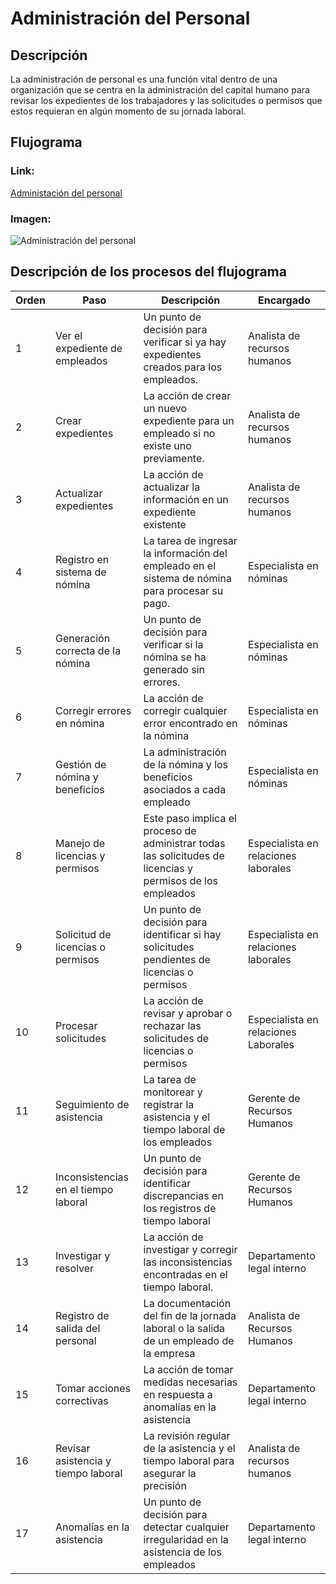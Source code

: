 # Administración del Personal
## Descripción
La administración de personal es una función vital dentro de una organización que se centra en la administración del capital humano para revisar los expedientes de los trabajadores y las solicitudes o permisos que estos requieran en algún momento de su jornada laboral.
## Flujograma
### Link: 
[Administación del personal](https://lucid.app/lucidchart/d933f78a-25e9-44ef-8a27-9d6dddb523c0/edit?beaconFlowId=54375012260CBC41&invitationId=inv_ad1861d7-813c-41aa-a8d0-fbc7baf287ac&page=0_0#)
### Imagen:
![Administración del personal](Administración.png)
## Descripción de los procesos del flujograma
| Orden | Paso                                 | Descripción                                                                                                | Encargado                            |
| ----- | ------------------------------------ | ---------------------------------------------------------------------------------------------------------- | ------------------------------------ |
| 1     | Ver el expediente de empleados       | Un punto de decisión para verificar si ya hay expedientes creados para los empleados.                      | Analista de recursos humanos         |
| 2     | Crear expedientes                    | La acción de crear un nuevo expediente para un empleado si no existe uno previamente.                      | Analista de recursos humanos         |
| 3     | Actualizar expedientes               | La acción de actualizar la información en un expediente existente                                          | Analista de recursos humanos         |
| 4     | Registro en sistema de nómina        | La tarea de ingresar la información del empleado en el sistema de nómina para procesar su pago.            | Especialista en nóminas              |
| 5     | Generación correcta de la nómina     | Un punto de decisión para verificar si la nómina se ha generado sin errores.                               | Especialista en nóminas              |
| 6     | Corregir errores en nómina           | La acción de corregir cualquier error encontrado en la nómina                                              | Especialista en nóminas              |
| 7     | Gestión de nómina y beneficios       | La administración de la nómina y los beneficios asociados a cada empleado                                  | Especialista en nóminas              |
| 8     | Manejo de licencias y permisos       | Este paso implica el proceso de administrar todas las solicitudes de licencias y permisos de los empleados | Especialista en relaciones laborales |
| 9     | Solicitud de licencias o permisos    | Un punto de decisión para identificar si hay solicitudes pendientes de licencias o permisos                | Especialista en relaciones laborales |
| 10    | Procesar solicitudes                 | La acción de revisar y aprobar o rechazar las solicitudes de licencias o permisos                          | Especialista en relaciones Laborales |
| 11    | Seguimiento de asistencia            | La tarea de monitorear y registrar la asistencia y el tiempo laboral de los empleados                      | Gerente de Recursos Humanos          |
| 12    | Inconsistencias en el tiempo laboral | Un punto de decisión para identificar discrepancias en los registros de tiempo laboral                     | Gerente de Recursos Humanos          |
| 13    | Investigar y resolver                | La acción de investigar y corregir las inconsistencias encontradas en el tiempo laboral.                   | Departamento legal interno           |
| 14    | Registro de salida del personal      | La documentación del fin de la jornada laboral o la salida de un empleado de la empresa                    | Analista de Recursos Humanos         |
| 15    | Tomar acciones correctivas           | La acción de tomar medidas necesarias en respuesta a anomalías en la asistencia                            | Departamento legal interno           |
| 16    | Revisar asistencia y tiempo laboral  | La revisión regular de la asistencia y el tiempo laboral para asegurar la precisión                        | Analista de recursos humanos         |
| 17    | Anomalías en la asistencia           | Un punto de decisión para detectar cualquier irregularidad en la asistencia de los empleados               | Departamento legal interno           |


